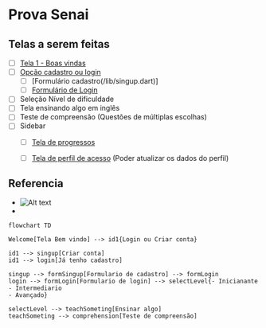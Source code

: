 # Prova Senai

## Telas a serem feitas
- [ ] [Tela 1 - Boas vindas](/lib/welcome.dart)
- [ ] [Opção cadastro ou login](/lib/welcome.dart)
	- [ ] [Formulário cadastro(/lib/singup.dart)]
	- [ ] [Formulário de Login](/lib/login.dart)
- [ ] Seleção Nível de dificuldade
- [ ] Tela ensinando algo em inglês
- [ ] Teste de compreensão (Questões de múltiplas escolhas)
- [ ] Sidebar
    - [ ] [Tela de progressos](/lib/progress.dart)
    - [ ] [Tela de perfil de acesso](/lib/profile.dart)
        (Poder atualizar os dados do perfil)


## Referencia
- ![Alt text](/assets/image01.png)
- 

```mermaid
flowchart TD

Welcome[Tela Bem vindo] --> id1{Login ou Criar conta}

id1 --> singup[Criar conta]
id1 --> login[Já tenho cadastro]

singup --> formSingup[Formulario de cadastro] --> formLogin
login --> formLogin[Formulario de login] --> selectLevel{- Inicianante
- Intermediario
- Avançado}

selectLevel --> teachSometing[Ensinar algo]
teachSometing --> comprehension[Teste de compreensão]
 ```